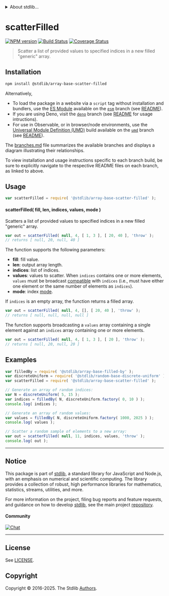 <!--

@license Apache-2.0

Copyright (c) 2025 The Stdlib Authors.

Licensed under the Apache License, Version 2.0 (the "License");
you may not use this file except in compliance with the License.
You may obtain a copy of the License at

   http://www.apache.org/licenses/LICENSE-2.0

Unless required by applicable law or agreed to in writing, software
distributed under the License is distributed on an "AS IS" BASIS,
WITHOUT WARRANTIES OR CONDITIONS OF ANY KIND, either express or implied.
See the License for the specific language governing permissions and
limitations under the License.

-->


<details>
  <summary>
    About stdlib...
  </summary>
  <p>We believe in a future in which the web is a preferred environment for numerical computation. To help realize this future, we've built stdlib. stdlib is a standard library, with an emphasis on numerical and scientific computation, written in JavaScript (and C) for execution in browsers and in Node.js.</p>
  <p>The library is fully decomposable, being architected in such a way that you can swap out and mix and match APIs and functionality to cater to your exact preferences and use cases.</p>
  <p>When you use stdlib, you can be absolutely certain that you are using the most thorough, rigorous, well-written, studied, documented, tested, measured, and high-quality code out there.</p>
  <p>To join us in bringing numerical computing to the web, get started by checking us out on <a href="https://github.com/stdlib-js/stdlib">GitHub</a>, and please consider <a href="https://opencollective.com/stdlib">financially supporting stdlib</a>. We greatly appreciate your continued support!</p>
</details>

# scatterFilled

[![NPM version][npm-image]][npm-url] [![Build Status][test-image]][test-url] [![Coverage Status][coverage-image]][coverage-url] <!-- [![dependencies][dependencies-image]][dependencies-url] -->

> Scatter a list of provided values to specified indices in a new filled "generic" array.

<section class="installation">

## Installation

```bash
npm install @stdlib/array-base-scatter-filled
```

Alternatively,

-   To load the package in a website via a `script` tag without installation and bundlers, use the [ES Module][es-module] available on the [`esm`][esm-url] branch (see [README][esm-readme]).
-   If you are using Deno, visit the [`deno`][deno-url] branch (see [README][deno-readme] for usage intructions).
-   For use in Observable, or in browser/node environments, use the [Universal Module Definition (UMD)][umd] build available on the [`umd`][umd-url] branch (see [README][umd-readme]).

The [branches.md][branches-url] file summarizes the available branches and displays a diagram illustrating their relationships.

To view installation and usage instructions specific to each branch build, be sure to explicitly navigate to the respective README files on each branch, as linked to above.

</section>

<section class="usage">

## Usage

```javascript
var scatterFilled = require( '@stdlib/array-base-scatter-filled' );
```

#### scatterFilled( fill, len, indices, values, mode )

Scatters a list of provided values to specified indices in a new filled "generic" array.

```javascript
var out = scatterFilled( null, 4, [ 1, 3 ], [ 20, 40 ], 'throw' );
// returns [ null, 20, null, 40 ]
```

The function supports the following parameters:

-   **fill**: fill value.
-   **len**: output array length.
-   **indices**: list of indices.
-   **values**: values to scatter. When `indices` contains one or more elements, `values` must be broadcast [compatible][@stdlib/ndarray/base/broadcast-shapes] with `indices` (i.e., must have either one element or the same number of elements as `indices`).
-   **mode**: index [mode][@stdlib/ndarray/base/ind].

If `indices` is an empty array, the function returns a filled array.

```javascript
var out = scatterFilled( null, 4, [], [ 20, 40 ], 'throw' );
// returns [ null, null, null, null ]
```

The function supports broadcasting a `values` array containing a single element against an `indices` array containing one or more elements.

```javascript
var out = scatterFilled( null, 4, [ 1, 3 ], [ 20 ], 'throw' );
// returns [ null, 20, null, 20 ]
```

</section>

<!-- /.usage -->

<section class="notes">

</section>

<!-- /.notes -->

<section class="examples">

## Examples

<!-- eslint no-undef: "error" -->

```javascript
var filledBy = require( '@stdlib/array-base-filled-by' );
var discreteUniform = require( '@stdlib/random-base-discrete-uniform' );
var scatterFilled = require( '@stdlib/array-base-scatter-filled' );

// Generate an array of random indices:
var N = discreteUniform( 5, 15 );
var indices = filledBy( N, discreteUniform.factory( 0, 10 ) );
console.log( indices );

// Generate an array of random values:
var values = filledBy( N, discreteUniform.factory( 1000, 2025 ) );
console.log( values );

// Scatter a random sample of elements to a new array:
var out = scatterFilled( null, 11, indices, values, 'throw' );
console.log( out );
```

</section>

<!-- /.examples -->

<!-- Section for related `stdlib` packages. Do not manually edit this section, as it is automatically populated. -->

<section class="related">

</section>

<!-- /.related -->

<!-- Section for all links. Make sure to keep an empty line after the `section` element and another before the `/section` close. -->


<section class="main-repo" >

* * *

## Notice

This package is part of [stdlib][stdlib], a standard library for JavaScript and Node.js, with an emphasis on numerical and scientific computing. The library provides a collection of robust, high performance libraries for mathematics, statistics, streams, utilities, and more.

For more information on the project, filing bug reports and feature requests, and guidance on how to develop [stdlib][stdlib], see the main project [repository][stdlib].

#### Community

[![Chat][chat-image]][chat-url]

---

## License

See [LICENSE][stdlib-license].


## Copyright

Copyright &copy; 2016-2025. The Stdlib [Authors][stdlib-authors].

</section>

<!-- /.stdlib -->

<!-- Section for all links. Make sure to keep an empty line after the `section` element and another before the `/section` close. -->

<section class="links">

[npm-image]: http://img.shields.io/npm/v/@stdlib/array-base-scatter-filled.svg
[npm-url]: https://npmjs.org/package/@stdlib/array-base-scatter-filled

[test-image]: https://github.com/stdlib-js/array-base-scatter-filled/actions/workflows/test.yml/badge.svg?branch=main
[test-url]: https://github.com/stdlib-js/array-base-scatter-filled/actions/workflows/test.yml?query=branch:main

[coverage-image]: https://img.shields.io/codecov/c/github/stdlib-js/array-base-scatter-filled/main.svg
[coverage-url]: https://codecov.io/github/stdlib-js/array-base-scatter-filled?branch=main

<!--

[dependencies-image]: https://img.shields.io/david/stdlib-js/array-base-scatter-filled.svg
[dependencies-url]: https://david-dm.org/stdlib-js/array-base-scatter-filled/main

-->

[chat-image]: https://img.shields.io/gitter/room/stdlib-js/stdlib.svg
[chat-url]: https://app.gitter.im/#/room/#stdlib-js_stdlib:gitter.im

[stdlib]: https://github.com/stdlib-js/stdlib

[stdlib-authors]: https://github.com/stdlib-js/stdlib/graphs/contributors

[umd]: https://github.com/umdjs/umd
[es-module]: https://developer.mozilla.org/en-US/docs/Web/JavaScript/Guide/Modules

[deno-url]: https://github.com/stdlib-js/array-base-scatter-filled/tree/deno
[deno-readme]: https://github.com/stdlib-js/array-base-scatter-filled/blob/deno/README.md
[umd-url]: https://github.com/stdlib-js/array-base-scatter-filled/tree/umd
[umd-readme]: https://github.com/stdlib-js/array-base-scatter-filled/blob/umd/README.md
[esm-url]: https://github.com/stdlib-js/array-base-scatter-filled/tree/esm
[esm-readme]: https://github.com/stdlib-js/array-base-scatter-filled/blob/esm/README.md
[branches-url]: https://github.com/stdlib-js/array-base-scatter-filled/blob/main/branches.md

[stdlib-license]: https://raw.githubusercontent.com/stdlib-js/array-base-scatter-filled/main/LICENSE

[@stdlib/ndarray/base/ind]: https://github.com/stdlib-js/ndarray-base-ind

[@stdlib/ndarray/base/broadcast-shapes]: https://github.com/stdlib-js/ndarray-base-broadcast-shapes

</section>

<!-- /.links -->
